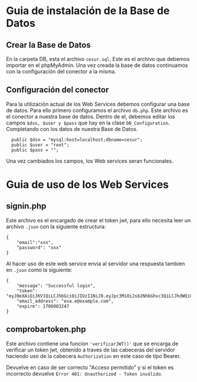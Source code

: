 # Guia de instalación de la Base de Datos
## Crear la Base de Datos
En la carpeta DB, esta el archivo `cesur.sql`. Este es el archivo que debemos importar en el phpMyAdmin. Una vez creada la base de datos continuamos con la configuración del conector a la misma.

## Configuración del conector
Para la utilización actual de los Web Services debemos configurar una base de datos. Para ello primero configuramos el archivo `db.php`. Este archivo es el conector a nuestra base de datos. Dentro de el, debemos editar los campos `$dsn, $user y $pass` que hay en la clase `DB_Configuration`. Completando con los datos de nuestra Base de Datos.
```
  public $dsn = "mysql:host=localhost;dbname=cesur";
  public $user = "root";
  public $pass = "";
```
Una vez cambiados los campos, los Web services seran funcionales.

# Guia de uso de los Web Services
## signin.php
Este archivo es el encargado de crear el token jwt, para ello necesita leer un archivo `.json` con la siguiente estructura:  
```
{
    "email":"xxx",
    "password": "xxx"
}
```
Al hacer uso de este web service envia al servidor una respuesta tambien en `.json` como la siguiente:
```
{
    "message": "Successful login",
    "token": "eyJ0eXAiOiJKV1QiLCJhbGciOiJIUzI1NiJ9.eyJpc3MiOiJsb2NhbGhvc3QiLCJhdWQiOiJUSEVfQVVESUVOQ0UiLCJpYXQiOjE3MDYwODMxODcsIm5iZiI6MTcwNjA4MzE5NywiZXhwIjoxNzA2MDgzMjQ3LCJkYXRhIjp7ImRuaSI6IjExMTIyMjMzMyIsIm5vbWJyZSI6IkV2YSIsImFwZWxsaWRvMSI6IkV2YW5zIiwiYXBlbGxpZG8yIjoiTWlsbGVyIiwiRW1haWwiOiJldmEuZUBleGFtcGxlLmNvbSJ9fQ.TRHoI_gXwLmbaflaUa9iZzGvoR_KmQ9bR34EgwVJQwA",
    "email_address": "eva.e@example.com",
    "expire": 1706083247
}
```

## comprobartoken.php
Este archivo contiene una funcion `'verificarJWT()'` que se encarga de verificar un token jwt, obtenido a traves de las cabeceras del servidor haciendo uso de la cabecera `Authorization` en este caso de tipo Bearer.

Devuelve en caso de ser correcto "Acceso permitido" y si el token es incorrecto devuelve `Error 401: Unauthorized - Token inválido`.